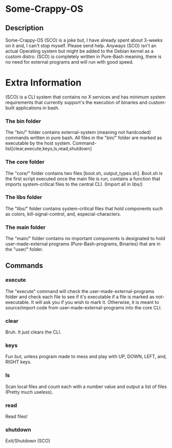 # Some-Crappy-OS


## Description
Some-Crappy-OS (SCO) is a joke but, I have already spent about 3-weeks on it and, I can't stop myself. Please send help.
Anyways (SCO) isn't an actual Operating system but might be added to the Debian kernel as a custom distro.
(SCO) is completely written in Pure-Bash meaning, there is no need for external programs and will run with good speed.
# Extra Information
(SCO) is a CLI system that contains no X services and has minimum system requirements that currently support's the execution of binaries and custom-built applications in bash.

### The bin folder
The "bin/" folder contains external-system (meaning not hardcoded) commands written in pure bash. All files in the "bin/" folder are marked as executable by the host system.
Command-list[clear,execute,keys,ls,read,shutdown]

### The core folder
The "core/" folder contains two files [boot.sh, output_types.sh].
Boot.sh is the first script executed once the main file is run, contains a function that imports system-critical files to the central CLI. (Import all in libs/)

### The libs folder
The "libs/" folder contains system-critical files that hold components such as colors, kill-signal-control, and, especial-characters.

### The main folder
The "main/" folder contains no important components is designated to hold user-made-external programs (Pure-Bash-programs, Binaries) that are in the "user/" folder.

## Commands 


### execute
The "execute" command will check the user-made-external-programs folder and check each file to see if it's executable if a file is marked as not-executable. It will ask you if you wish to mark it.
Otherwise, it is meant to source/import code from user-made-external-programs into the core CLI.

### clear
Bruh.
It just clears the CLI.

### keys
Fun but, unless program made to mess and play with UP, DOWN, LEFT, and, RIGHT keys.


### ls
Scan local files and count each with a number value and output a list of files (Pretty much useless).

### read
Read files!

### shutdown
Exit/Shutdown (SCO)
